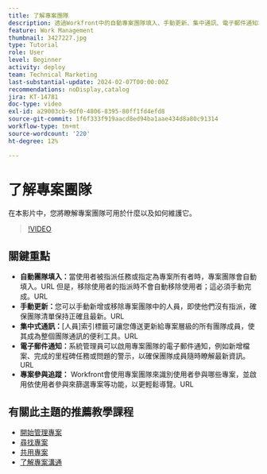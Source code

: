 ```yaml
---
title: 了解專案團隊
description: 透過Workfront中的自動專案團隊填入、手動更新、集中通訊、電子郵件通知和追蹤專案參與來有效管理專案團隊，以簡化共同作業。
feature: Work Management
thumbnail: 3427227.jpg
type: Tutorial
role: User
level: Beginner
activity: deploy
team: Technical Marketing
last-substantial-update: 2024-02-07T00:00:00Z
recommendations: noDisplay,catalog
jira: KT-14781
doc-type: video
exl-id: a29003cb-9df0-4806-8395-80ff1fd4efd8
source-git-commit: 1f6f333f919aacd8ed94ba1aae434d8a80c91314
workflow-type: tm+mt
source-wordcount: '220'
ht-degree: 12%

---
```


# 了解專案團隊

在本影片中，您將瞭解專案團隊可用於什麼以及如何維護它。

>[!VIDEO](https://video.tv.adobe.com/v/3427227/?quality=12&learn=on&enablevpops)

## 關鍵重點

* **自動團隊填入：**&#x200B;當使用者被指派任務或指定為專案所有者時，專案團隊會自動填入。&#x200B;URL 但是，移除使用者的指派時不會自動移除使用者；這必須手動完成。&#x200B;URL
* **手動更新：**&#x200B;您可以手動新增或移除專案團隊中的人員，即使他們沒有指派，確保團隊清單保持正確且最新。&#x200B;URL
* **集中式通訊：**[人員]索引標籤可讓您傳送更新給專案層級的所有團隊成員，使其成為整個團隊通訊的便利工具。&#x200B;URL
* **電子郵件通知：**&#x200B;系統管理員可以啟用專案團隊的電子郵件通知，例如新增檔案、完成的里程碑任務或問題的警示，以確保團隊成員隨時瞭解最新資訊。&#x200B;URL
* **專案參與追蹤：** Workfront會使用專案團隊來識別使用者參與哪些專案，並啟用依使用者參與來篩選專案等功能，以更輕鬆導覽。&#x200B;URL

## 有關此主題的推薦教學課程

* [開始管理專案](/help/manage-work/projects/getting-started-manage-a-project.md)
* [尋找專案](/help/manage-work/projects/find-projects.md)
* [共用專案](/help/manage-work/projects/share-a-project.md)
* [了解專案溝通](/help/manage-work/projects/understand-project-communication.md)

